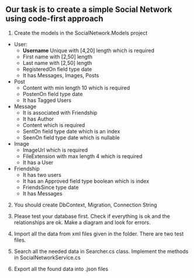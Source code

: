 ## Our task is to create a simple Social Network using code-first approach

1. Create the models in the SocialNetwork.Models project

- User: 
	- **Username** Unique with [4,20] length which is required
	- First name with [2,50] length
	- Last name with [2,50] length
	- RegisteredOn field type date
	- It has Messages, Images, Posts
- Post
	- Content with min length 10 which is required
	- PostenOn field type date
	- It has Tagged Users
- Message
	- It is associated with Friendship
	- It has Author
	- Content which is required
	- SentOn field type date which is an index
	- SeenOn field type date which is nullable
- Image
	- ImageUrl which is required
	- FileExtension with max length 4 which is required
	- It has a User
- Friendship
	- It has two users
	- It has an Approved field type boolean which is index
	- FriendsSince type date
	- It has Messages

2. You should create DbContext, Migration, Connection String

3. Please test your database first. Check if everything is ok and the relationships are ok. Make a diagram and look for errors.

3. Import all the data from xml files given in the folder. There are two test files.

4. Search all the needed data in Searcher.cs class. Implement the methods in SocialNetworkService.cs

5. Export all the found data into .json files


 